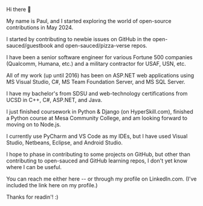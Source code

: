 Hi there 👋   

My name is Paul, and I started exploring the world of open-source contributions in May 2024.

I started by contributing to newbie issues on GitHub in the open-sauced/guestbook and open-sauced/pizza-verse repos.

I have been a senior software engineer for various Fortune 500 companies (Qualcomm, Humana, etc.) and a military contractor for USAF, USN, etc.  

All of my work (up until 2016) has been on ASP.NET web applications using MS Visual Studio, C#, MS Team Foundation Server, and MS SQL Server.  

I have my bachelor's from SDSU and web-technology certifications from UCSD in C++, C#, ASP.NET, and Java.

I just finished coursework in Python & Django (on HyperSkill.com), finished a Python course at Mesa Community College, and am looking forward to moving on to Node.js.

I currently use PyCharm and VS Code as my IDEs, but I have used Visual Studio, Netbeans, Eclipse, and Android Studio.

I hope to phase in contributing to some projects on GitHub, but other than contributing to open-sauced and GitHub learning repos, I don't yet know where I can be useful.

You can reach me either here -- or through my profile on LinkedIn.com.  (I've included the link here on my profile.)

Thanks for readin'! :)
